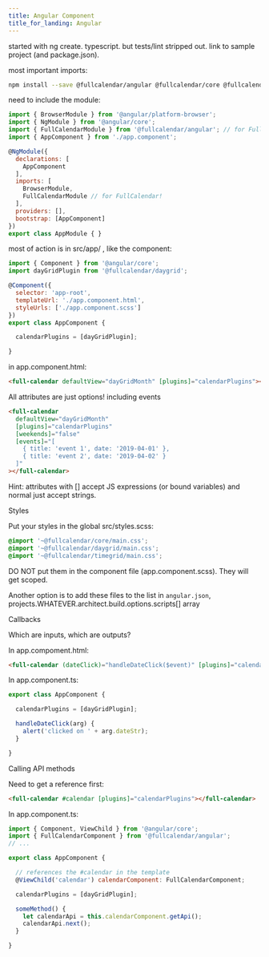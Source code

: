 ```yaml
---
title: Angular Component
title_for_landing: Angular
---
```


started with ng create. typescript. but tests/lint stripped out. link to sample project (and package.json).

most important imports:

```bash
npm install --save @fullcalendar/angular @fullcalendar/core @fullcalendar/daygrid
```


need to include the module:

```js
import { BrowserModule } from '@angular/platform-browser';
import { NgModule } from '@angular/core';
import { FullCalendarModule } from '@fullcalendar/angular'; // for FullCalendar!
import { AppComponent } from './app.component';

@NgModule({
  declarations: [
    AppComponent
  ],
  imports: [
    BrowserModule,
    FullCalendarModule // for FullCalendar!
  ],
  providers: [],
  bootstrap: [AppComponent]
})
export class AppModule { }
```


most of action is in src/app/ , like the component:

```js
import { Component } from '@angular/core';
import dayGridPlugin from '@fullcalendar/daygrid';

@Component({
  selector: 'app-root',
  templateUrl: './app.component.html',
  styleUrls: ['./app.component.scss']
})
export class AppComponent {

  calendarPlugins = [dayGridPlugin];

}
```

in app.component.html:

```html
<full-calendar defaultView="dayGridMonth" [plugins]="calendarPlugins"></full-calendar>
```

All attributes are just options! including events

```html
<full-calendar
  defaultView="dayGridMonth"
  [plugins]="calendarPlugins"
  [weekends]="false"
  [events]="[
    { title: 'event 1', date: '2019-04-01' },
    { title: 'event 2', date: '2019-04-02' }
  ]"
></full-calendar>
```

Hint: attributes with [] accept JS expressions (or bound variables) and normal just accept strings.


Styles

Put your styles in the global src/styles.scss:

```scss
@import '~@fullcalendar/core/main.css';
@import '~@fullcalendar/daygrid/main.css';
@import '~@fullcalendar/timegrid/main.css';
```

DO NOT put them in the component file (app.component.scss). They will get scoped.

Another option is to add these files to the list in `angular.json`, projects.WHATEVER.architect.build.options.scripts[] array


Callbacks

Which are inputs, which are outputs?

In app.compoment.html:

```html
<full-calendar (dateClick)="handleDateClick($event)" [plugins]="calendarPlugins"></full-calendar>
```

In app.component.ts:

```js
export class AppComponent {

  calendarPlugins = [dayGridPlugin];

  handleDateClick(arg) {
    alert('clicked on ' + arg.dateStr);
  }

}
```


Calling API methods

Need to get a reference first:

```html
<full-calendar #calendar [plugins]="calendarPlugins"></full-calendar>
```

In app.component.ts:

```js
import { Component, ViewChild } from '@angular/core';
import { FullCalendarComponent } from '@fullcalendar/angular';
// ...

export class AppComponent {

  // references the #calendar in the template
  @ViewChild('calendar') calendarComponent: FullCalendarComponent;

  calendarPlugins = [dayGridPlugin];

  someMethod() {
    let calendarApi = this.calendarComponent.getApi();
    calendarApi.next();
  }

}
```
